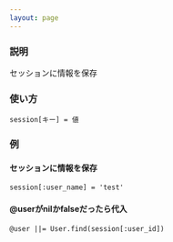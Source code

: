 ```yaml
---
layout: page
---
```


### 説明

セッションに情報を保存

### 使い方

    session[キー] = 値

### 例

#### セッションに情報を保存

    session[:user_name] = 'test'

#### @userがnilかfalseだったら代入

    @user ||= User.find(session[:user_id])

